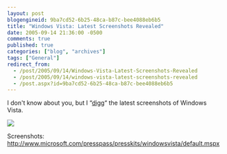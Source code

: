 ```yaml
---
layout: post
blogengineid: 9ba7cd52-6b25-48ca-b87c-bee4088eb6b5
title: "Windows Vista: Latest Screenshots Revealed"
date: 2005-09-14 21:36:00 -0500
comments: true
published: true
categories: ["blog", "archives"]
tags: ["General"]
redirect_from: 
  - /post/2005/09/14/Windows-Vista-Latest-Screenshots-Revealed
  - /post/2005/09/14/windows-vista-latest-screenshots-revealed
  - /post.aspx?id=9ba7cd52-6b25-48ca-b87c-bee4088eb6b5
---
```

<!-- more -->

I don't know about you, but I “<A href="http://digg.com/software/Windows_Vista_pre_Beta2_Screenshots" target=_new>digg</A>“ the latest screenshots of Windows Vista.

<IMG src="http://www.microsoft.com/presspass/presskits/windowsvista/images/image004_low.jpg" border=0>

Screenshots: <A href="http://www.microsoft.com/presspass/presskits/windowsvista/default.mspx">http://www.microsoft.com/presspass/presskits/windowsvista/default.mspx</A>
